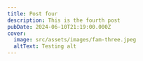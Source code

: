 ```yaml
---
title: Post four
description: This is the fourth post
pubDate: 2024-06-10T21:19:00.000Z
cover:
  image: src/assets/images/fam-three.jpeg
  altText: Testing alt
---
```

